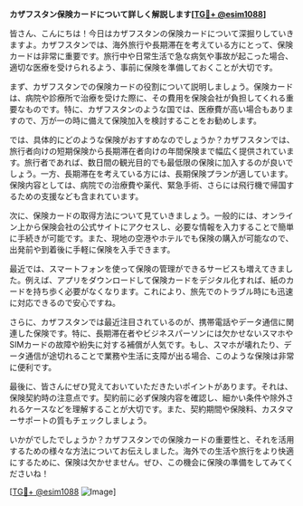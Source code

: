 **カザフスタン保険カードについて詳しく解説します[[TG💪+ @esim1088](https://t.me/s/esim1088)]**

皆さん、こんにちは！今日はカザフスタンの保険カードについて深掘りしていきますよ。カザフスタンでは、海外旅行や長期滞在を考えている方にとって、保険カードは非常に重要です。旅行中や日常生活で急な病気や事故が起こった場合、適切な医療を受けられるよう、事前に保険を準備しておくことが大切です。

まず、カザフスタンでの保険カードの役割について説明しましょう。保険カードは、病院や診療所で治療を受けた際に、その費用を保険会社が負担してくれる重要なものです。特に、カザフスタンのような国では、医療費が高い場合もありますので、万が一の時に備えて保険加入を検討することをお勧めします。

では、具体的にどのような保険がおすすめなのでしょうか？カザフスタンでは、旅行者向けの短期保険から長期滞在者向けの年間保険まで幅広く提供されています。旅行者であれば、数日間の観光目的でも最低限の保険に加入するのが良いでしょう。一方、長期滞在を考えている方には、長期保険プランが適しています。保険内容としては、病院での治療費や薬代、緊急手術、さらには飛行機で帰国するための支援なども含まれています。

次に、保険カードの取得方法について見ていきましょう。一般的には、オンライン上から保険会社の公式サイトにアクセスし、必要な情報を入力することで簡単に手続きが可能です。また、現地の空港やホテルでも保険の購入が可能なので、出発前や到着後に手軽に保険を入手できます。

最近では、スマートフォンを使って保険の管理ができるサービスも増えてきました。例えば、アプリをダウンロードして保険カードをデジタル化すれば、紙のカードを持ち歩く必要がなくなります。これにより、旅先でのトラブル時にも迅速に対応できるので安心ですね。

さらに、カザフスタンでは最近注目されているのが、携帯電話やデータ通信に関連した保険です。特に、長期滞在者やビジネスパーソンには欠かせないスマホやSIMカードの故障や紛失に対する補償が人気です。もし、スマホが壊れたり、データ通信が途切れることで業務や生活に支障が出る場合、このような保険は非常に便利です。

最後に、皆さんにぜひ覚えておいていただきたいポイントがあります。それは、保険契約時の注意点です。契約前に必ず保険内容を確認し、細かい条件や除外されるケースなどを理解することが大切です。また、契約期間や保険料、カスタマーサポートの質もチェックしましょう。

いかがでしたでしょうか？カザフスタンでの保険カードの重要性と、それを活用するための様々な方法についてお伝えしました。海外での生活や旅行をより快適にするために、保険は欠かせません。ぜひ、この機会に保険の準備をしてみてくださいね！

[[TG💪+ @esim1088](https://t.me/s/esim1088) ![Image](https://i.postimg.cc/Y0z9fWf4/image.png)]